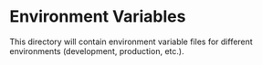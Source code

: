 # Environment Variables
This directory will contain environment variable files for different environments (development, production, etc.).
